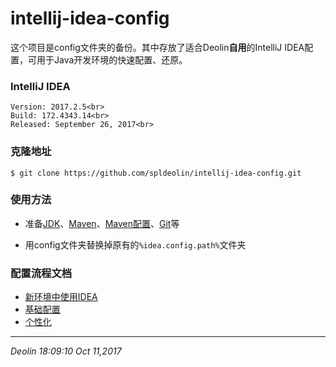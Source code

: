 # intellij-idea-config

这个项目是config文件夹的备份。其中存放了适合Deolin**自用**的IntelliJ IDEA配置，可用于Java开发环境的快速配置、还原。

### IntelliJ IDEA

	Version: 2017.2.5<br>
	Build: 172.4343.14<br>
	Released: September 26, 2017<br>

### 克隆地址

	$ git clone https://github.com/spldeolin/intellij-idea-config.git

### 使用方法

- 准备[JDK](http://www.oracle.com/technetwork/java/javase/downloads/jdk8-downloads-2133151.html)、[Maven](http://maven.apache.org/download.cgi)、[Maven配置](https://github.com/spldeolin/intellij-idea-config/blob/master/maven/settings.xml)、[Git](https://github.com/git-for-windows/git/releases)等

- 用config文件夹替换掉原有的`%idea.config.path%`文件夹

### 配置流程文档

- [新环境中使用IDEA](https://github.com/spldeolin/intellij-idea-config/blob/master/doc/%E6%96%B0%E7%8E%AF%E5%A2%83%E4%B8%AD%E4%BD%BF%E7%94%A8IDEA.md)
- [基础配置](https://github.com/spldeolin/intellij-idea-config/blob/master/doc/%E5%9F%BA%E7%A1%80%E9%85%8D%E7%BD%AE.md)
- [个性化](https://github.com/spldeolin/intellij-idea-config/blob/master/doc/%E4%B8%AA%E6%80%A7%E5%8C%96.md)

---

*Deolin 18:09:10  Oct 11,2017*